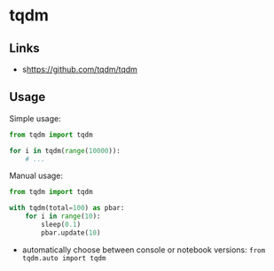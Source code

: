 # tqdm

## Links
- s<https://github.com/tqdm/tqdm>

## Usage
Simple usage:
```python
from tqdm import tqdm

for i in tqdm(range(10000)):
    # ...
```

Manual usage:
```python
from tqdm import tqdm

with tqdm(total=100) as pbar:
    for i in range(10):
        sleep(0.1)
        pbar.update(10)
```

- automatically choose between console or notebook versions: `from tqdm.auto import tqdm`
